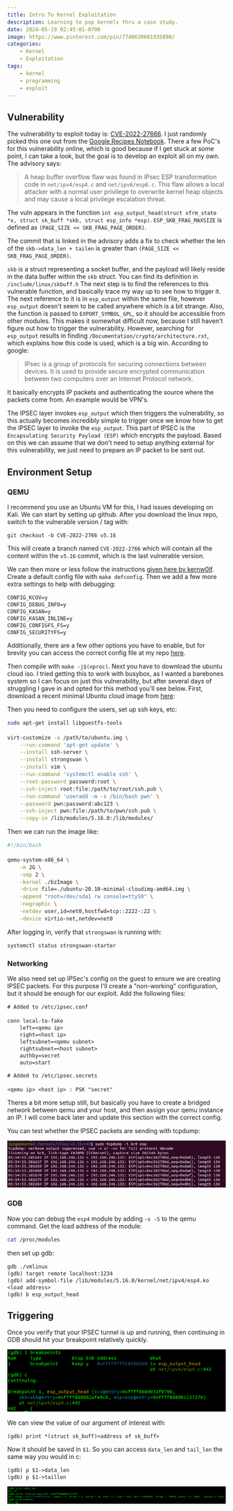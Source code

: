 ```yaml
---
title: Intro To Kernel Exploitation
description: Learning to pop kernels thru a case study.
date: 2024-05-19 02:45:01-0700
image: https://www.pinterest.com/pin/7740630601935890/
categories:
    - Kernel
    - Exploitation
tags:
    - kernel
    - programming
    - exploit
---
```


## Vulnerability

The vulnerability to exploit today is: [CVE-2022-27666](https://nvd.nist.gov/vuln/detail/CVE-2022-27666).
I just randomly picked this one out from the [Google Recipes Notebook](https://docs.google.com/document/d/1a9uUAISBzw3ur1aLQqKc5JOQLaJYiOP5pe_B4xCT1KA/edit#heading=h.9c6s9d5wfjju).
There a few PoC's for this vulnerability online, which is good because if I get stuck at some point, I can take a look, but the goal is to develop an exploit all on my own.
The advisory says:

> A heap buffer overflow flaw was found in IPsec ESP transformation code in `net/ipv4/esp4.c` and `net/ipv6/esp6.c`.
> This flaw allows a local attacker with a normal user privilege to overwrite kernel heap objects and may cause a local privilege escalation threat.

The vuln appears in the function `int esp_output_head(struct xfrm_state *x, struct sk_buff *skb, struct esp_info *esp)`.
`ESP_SKB_FRAG_MAXSIZE` is defined as `(PAGE_SIZE << SKB_FRAG_PAGE_ORDER)`.

The commit that is linked in the advisory adds a fix to check whether the len of the `skb->data_len + tailen` is greater than `(PAGE_SIZE << SKB_FRAG_PAGE_ORDER)`.

`skb` is a struct representing a socket buffer, and the payload will likely reside in the data buffer within the `skb` struct.
You can find its definition in `/include/linux/skbuff.h`
The next step is to find the references to this vulnerable function, and basically trace my way up to see how to trigger it.
The next reference to it is in `esp_output` within the same file, however `esp_output` doesn't seem to be called anywhere which is a bit strange.
Also, the function is passed to `EXPORT_SYMBOL_GPL`, so it should be accessible from other modules.
This makes it somewhat difficult now, because I still haven't figure out how to trigger the vulnerability.
However, searching for `esp_output` results in finding `/Documentation/crypto/architecture.rst`, which explains how this code is used, which is a big win.
According to google:

> IPsec is a group of protocols for securing connections between devices.
> It is used to provide secure encrypted communication between two computers over an Internet Protocol network.

It basically encrypts IP packets and authenticating the source where the packets come from.
An example would be VPN's.

The IPSEC layer invokes `esp_output` which then triggers the vulnerability, so this actually becomes incredibly simple to trigger once we know how to get the IPSEC layer to invoke the `esp_output`.
This part of IPSEC is the `Encapsulating Security Payload (ESP)` which encrypts the payload.
Based on this we can assume that we don't need to setup anything external for this vulnerability, we just need to prepare an IP packet to be sent out.


## Environment Setup

### QEMU

I recommend you use an Ubuntu VM for this, I had issues developing on Kali.
We can start by setting up github.
After you download the linux repo, switch to the vulnerable version / tag with:

```
git checkout -b CVE-2022-2766 v5.16
```
This will create a branch named `CVE-2022-2766` which will contain all the content within the `v5.16` commit, which is the last vulnerable version.

We can then more or less follow the instructions [given here by kernw0lf](https://kernw0lf.github.io/posts/qemu_debug/).
Create a default config file with `make defconfig`.
Then we add a few more extra settings to help with debugging:

```
CONFIG_KCOV=y
CONFIG_DEBUG_INFO=y
CONFIG_KASAN=y
CONFIG_KASAN_INLINE=y
CONFIG_CONFIGFS_FS=y
CONFIG_SECURITYFS=y
```

Additionally, there are a few other options you have to enable, but for brevity you can access the correct config file at my repo [here](https://github.com/).

Then compile with `make -j$(nproc)`.
Next you have to download the ubuntu cloud iso.
I tried getting this to work with busybox, as I wanted a barebones system so I can focus on just this vulnerability, but after several days of struggling I gave in and opted for this method you'll see below.
First, download a recent minimal Ubuntu cloud image from [here](https://cloud-images.ubuntu.com/minimal/releases/): 

Then you need to configure the users, set up ssh keys, etc:

```bash
sudo apt-get install libguestfs-tools

virt-customize -a /path/to/ubuntu.img \
    --run-command 'apt-get update' \
    --install ssh-server \
    --install strongswan \
    --install vim \
    --run-command 'systemctl enable ssh' \
    --root-password password:root \
    --ssh-inject root:file:/path/to/root/ssh.pub \
    --run-command 'useradd -m -s /bin/bash pwn' \
    --password pwn:password:abc123 \
    --ssh-inject pwn:file:/path/to/pwn/ssh.pub \
    --copy-in /lib/modules/5.16.0:/lib/modules/
```

Then we can run the image like:

```bash
#!/bin/bash

qemu-system-x86_64 \
	-m 2G \
	-smp 2 \
	-kernel ./bzImage \
	-drive file=./ubuntu-20.10-minimal-cloudimg-amd64.img \
	-append "root=/dev/sda1 rw console=ttyS0" \
	-nographic \
	-netdev user,id=net0,hostfwd=tcp::2222-:22 \
	-device virtio-net,netdev=net0
```

After logging in, verify that `strongswan` is running with:

```bash
systemctl status strongswan-starter
```

### Networking

We also need set up IPSec's config on the guest to ensure we are creating IPSEC packets.
For this purpose I'll create a "non-working" configuration, but it should be enough for our exploit.
Add the following files:

```
# Added to /etc/ipsec.conf

conn local-to-fake
    left=<qemu ip>
    right=<host ip>
    leftsubnet=<qemu subnet>
    rightsubnet=<host subnet>
    authby=secret
    auto=start
```

```
# Added to /etc/ipsec.secrets

<qemu ip> <host ip> : PSK "secret"
```
Theres a bit more setup still, but basically you have to create a bridged network between qemu and your host, and then assign your qemu instance an IP.
I will come back later and update this section with the correct config.

You can test whether the IPSEC packets are sending with tcpdump:

![ESP Packets captured with tcpdump](img/1.PNG)

### GDB

Now you can debug the `esp4` module by adding `-s -S` to the qemu command.
Get the load address of the module:

```bash
cat /proc/modules
```

then set up gdb:

```
gdb ./vmlinux
(gdb) target remote localhost:1234
(gdb) add-symbol-file /lib/modules/5.16.0/kernel/net/ipv4/esp4.ko <load address>
(gdb) b esp_output_head
```


## Triggering

Once you verify that your IPSEC tunnel is up and running, then continuing in GDB should hit your breakpoint relatively quickly.

![ `esp_output_head` has been triggered. ](img/2.PNG)

We can view the value of our argument of interest with:

```
(gdb) print *(struct sk_buff)<address of sk_buff>
```

Now it should be saved in `$1`.
So you can access `data_len` and `tail_len` the same way you would in c:

```
(gdb) p $1->data_len
(gdb) p $1->taillen
```
![Viewing the values that create the overflow](img/3.PNG)